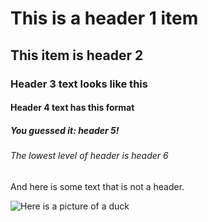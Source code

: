 # This is a header 1 item
## This item is header 2
### Header 3 text looks like this
#### Header 4 text has this format
##### You guessed it: header 5!
###### The lowest level of header is header 6
And here is some text that is not a header.

![Here is a picture of a duck](https://wallpapercave.com/wp/5PaCHum.jpg)
